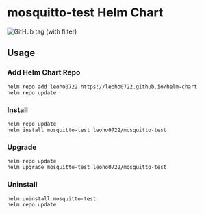 # mosquitto-test Helm Chart

![GitHub tag (with filter)](https://img.shields.io/github/v/tag/leoho0722/helm-chart?filter=mosquitto-test-*)

## Usage

### Add Helm Chart Repo

```shell
helm repo add leoho0722 https://leoho0722.github.io/helm-chart
helm repo update
```

### Install

```shell
helm repo update
helm install mosquitto-test leoho0722/mosquitto-test
```

### Upgrade

```shell
helm repo update
helm upgrade mosquitto-test leoho0722/mosquitto-test
```

### Uninstall

```shell
helm uninstall mosquitto-test
helm repo update
```
